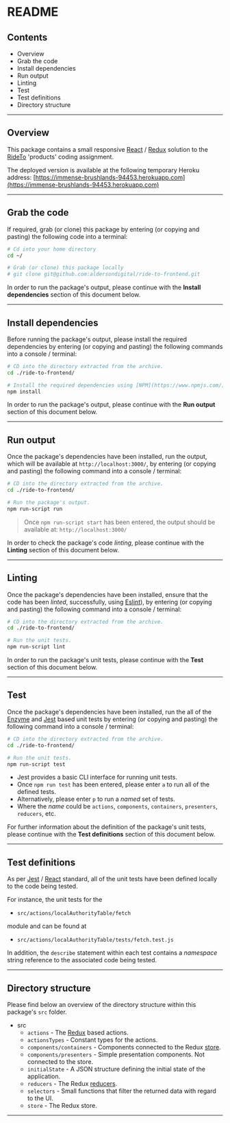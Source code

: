 # README

## Contents

* Overview
* Grab the code
* Install dependencies
* Run output
* Linting
* Test
* Test definitions
* Directory structure

---

## Overview

This package contains a small responsive [React](https://reactjs.org/) / [Redux](https://redux.js.org/) solution to the [RideTo](https://www.rideto.com/) 'products' coding assignment.

The deployed version is available at the following temporary Heroku address: [https://immense-brushlands-94453.herokuapp.com](https://immense-brushlands-94453.herokuapp.com)

---

## Grab the code

If required, grab (or clone) this package by entering (or copying and pasting) the following code into a terminal:

```bash
# Cd into your home directory
cd ~/

# Grab (or clone) this package locally
# git clone git@github.com:aldersondigital/ride-to-frontend.git 
```

In order to run the package's output, please continue with the __Install dependencies__ section of this document below.

---

## Install dependencies

Before running the package's output, please install the required dependencies by entering (or copying and pasting) the following commands into a console / terminal:

```bash
# CD into the directory extracted from the archive.
cd ./ride-to-frontend/

# Install the required dependencies using [NPM](https://www.npmjs.com/)
npm install
```

In order to run the package's output, please continue with the __Run output__ section of this document below.

---

## Run output

Once the package's dependencies have been installed, run the output, which will be available at `http://localhost:3000/`, by entering (or copying and pasting) the following command into a console / terminal:

```bash
# CD into the directory extracted from the archive.
cd ./ride-to-frontend/

# Run the package's output.
npm run-script run
```

> Once `npm run-script start` has been entered, the output should be available at: `http://localhost:3000/`

In order to check the package's code *linting*, please continue with the __Linting__ section of this document below.

---

## Linting

Once the package's dependencies have been installed, ensure that the code has been *linted*, successfully, using [Eslint](https://eslint.org/)), by entering (or copying and pasting) the following command into a console / terminal:

```bash
# CD into the directory extracted from the archive.
cd ./ride-to-frontend/

# Run the unit tests.
npm run-script lint
```

In order to run the package's unit tests, please continue with the __Test__ section of this document below.

---

## Test

Once the package's dependencies have been installed, run the all of the [Enzyme](https://github.com/airbnb/enzyme) and [Jest](https://facebook.github.io/jest/) based unit tests by entering (or copying and pasting) the following command into a console / terminal:

```bash
# CD into the directory extracted from the archive.
cd ./ride-to-frontend/

# Run the unit tests.
npm run-script test
```

* Jest provides a basic CLI interface for running unit tests.
* Once `npm run test` has been entered, please enter `a` to run all of the defined tests.
* Alternatively, please enter `p` to run a *named* set of tests.
* Where the *name* could be `actions`, `components`, `containers`, `presenters`, `reducers`, etc.

For further information about the definition of the package's unit tests, please continue with the __Test definitions__ section of this document below.

---

## Test definitions

As per [Jest](https://facebook.github.io/jest/) / [React](https://reactjs.org/) standard, all of the unit tests have been defined locally to the code being tested.

For instance, the unit tests for the

* `src/actions/localAuthorityTable/fetch`

module and can be found at

* `src/actions/localAuthorityTable/tests/fetch.test.js`


In addition, the `describe` statement within each test contains a *namespace* string reference to the associated code being tested.

---

## Directory structure

Please find below an overview of the directory structure within this package's `src` folder.

* src
    * `actions` - The [Redux](https://redux.js.org/docs/basics/Actions.html) based actions.
    * `actionsTypes` - Constant types for the actions.
    * `components/containers` - Components connected to the Redux [store](https://redux.js.org/docs/basics/Store.html).
    * `components/presenters` - Simple presentation components. Not connected to the store.
    * `initialState` - A JSON structure defining the initial state of the application.
    * `reducers` - The Redux [reducers](https://redux.js.org/docs/basics/Reducers.html).
    * `selectors` - Small functions that filter the returned data with regard to the UI.
    * `store` - The Redux store.

---
